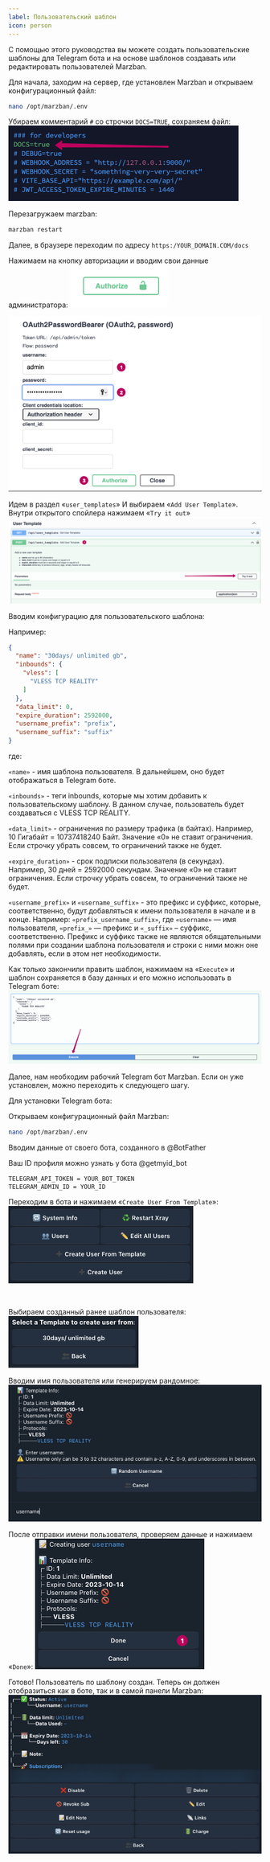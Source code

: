 ```yaml
---
label: Пользовательский шаблон
icon: person
---
```

С помощью этого руководства вы можете создать пользовательские шаблоны для Telegram бота и на основе шаблонов создавать или редактировать пользователей Marzban.

Для начала, заходим на сервер, где установлен Marzban и открываем конфигурационный файл:

```bash
nano /opt/marzban/.env
```

Убираем комментарий `#` со строчки `DOCS=TRUE`, сохраняем файл:
![](</static/old/image (13).png>)


Перезагружаем marzban:

```bash
marzban restart
```

Далее, в браузере переходим по адресу `https:/YOUR_DOMAIN.COM/docs`

Нажимаем на кнопку авторизации и вводим свои данные администратора:
![](</static/old/image (16).png>)

![](</static/old/image (15).png>)


Идем в раздел «`user_templates`» И выбираем «`Add User Template`». Внутри открытого спойлера нажимаем  «`Try it out`»
![](</static/old/image (2).png>)

Вводим конфигурацию для пользовательского шаблона:

Например:

```json
{
  "name": "30days/ unlimited gb",
  "inbounds": {
    "vless": [
      "VLESS TCP REALITY"
    ]
  },
  "data_limit": 0,
  "expire_duration": 2592000,
  "username_prefix": "prefix",
  "username_suffix": "suffix"
}

```

где:

`«name»` - имя шаблона пользователя. В дальнейшем, оно будет отображаться в Telegram боте.

`«inbounds»` - теги inbounds, которые мы хотим добавить к пользовательскому шаблону. В данном случае, пользователь будет создаваться с VLESS TCP REALITY.

`«data_limit»` - ограничения по размеру трафика (в байтах). Например, 10 Гигабайт = 10737418240 Байт.  Значение «0» не ставит ограничения. Если строчку убрать совсем, то ограничений также не будет.

`«expire_duration»` - срок подписки пользователя (в секундах). Например, 30 дней = 2592000 секундам. Значение «0» не ставит ограничения. Если строчку убрать совсем, то ограничений также не будет.

`«username_prefix»` и `«username_suffix»` - это префикс и суффикс, которые, соответственно, будут добавляться к имени пользователя в начале и в конце. Например: `«prefix_username_suffix»`, где  `«username»` — имя пользователя,  `«prefix_»` — префикс и  `«_suffix»` – суффикс, соответственно. Префикс и суффикс также не являются обящательными полями при создании шаблона пользователя и строки с ними можн оне добавлять, если в этом нет необходимости.



Как только закончили править шаблон, нажимаем на «`Execute`» и шаблон сохраняется в базу данных и его можно использовать в Telegram боте:
![](</static/old/image (26).png>)

Далее, нам необходим рабочий Telegram бот Marzban. Если он уже установлен, можно переходить к следующего шагу.

Для установки Telegram бота:

Открываем конфигурационный файл Marzban:

```bash
nano /opt/marzban/.env
```

Вводим данные от своего бота, созданного в @BotFather

Ваш ID профиля можно узнать у бота @getmyid\_bot

```
TELEGRAM_API_TOKEN = YOUR_BOT_TOKEN
TELEGRAM_ADMIN_ID = YOUR_ID
```

Переходим в бота и нажимаем «`Create User From Template`»:
![](</static/old/image (18).png>)
<figure><img src="../.gitbook/assets/image (18).png" alt=""><figcaption></figcaption></figure>

Выбираем созданный ранее шаблон пользователя:
![](</static/old/image (19).png>)

Вводим имя пользователя или генерируем рандомное:
![](</static/old/image (22).png>)

После отправки имени пользователя, проверяем данные и нажимаем «`Done`»:
![](</static/old/image (23).png>)

Готово! Пользователь по шаблону создан. Теперь он должен отобразиться как в боте, так и в самой панели Marzban:
![](</static/old/image (24).png>)
